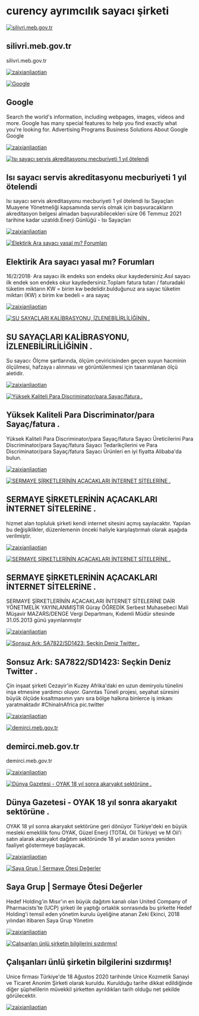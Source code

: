 # curency ayrımcılık sayacı şirketi
<a href="https://mnn.zoosnet.net/LR/Chatpre.aspx?id=MNN94995150&p=https://topgrinding.com/" target="_blank">![silivri.meb.gov.tr](https://github.com/technlg/images/blob/main/39.jpg)</a>
## silivri.meb.gov.tr
silivri.meb.gov.tr
<a href="https://mnn.zoosnet.net/LR/Chatpre.aspx?id=MNN94995150&p=https://topgrinding.com/" target="_blank"><img src="https://github.com/technlg/images/raw/main/chat11.jpg" alt="zaixianliaotian"/></a><a href="//whatsapp.shibangsoft.com/WhatsApp.php" ><img src="https://github.com/technlg/images/raw/main/chat11.png" alt=""></a>
<a href="https://mnn.zoosnet.net/LR/Chatpre.aspx?id=MNN94995150&p=https://topgrinding.com/" target="_blank">![Google](https://github.com/technlg/images/blob/main/4.jpg)</a>
## Google
Search the world's information, including webpages, images, videos and more. Google has many special features to help you find exactly what you're looking for. Advertising Programs Business Solutions About Google Google
<a href="https://mnn.zoosnet.net/LR/Chatpre.aspx?id=MNN94995150&p=https://topgrinding.com/" target="_blank"><img src="https://github.com/technlg/images/raw/main/chat11.jpg" alt="zaixianliaotian"/></a><a href="//whatsapp.shibangsoft.com/WhatsApp.php" ><img src="https://github.com/technlg/images/raw/main/chat11.png" alt=""></a>
<a href="https://mnn.zoosnet.net/LR/Chatpre.aspx?id=MNN94995150&p=https://topgrinding.com/" target="_blank">![Isı sayacı servis akreditasyonu mecburiyeti 1 yıl ötelendi](https://github.com/technlg/images/blob/main/44.jpg)</a>
## Isı sayacı servis akreditasyonu mecburiyeti 1 yıl ötelendi
Isı sayacı servis akreditasyonu mecburiyeti 1 yıl ötelendi Isı Sayaçları Muayene Yönetmeliği kapsamında servis olmak için başvuracakların akreditasyon belgesi almadan başvurabilecekleri süre 06 Temmuz 2021 tarihine kadar uzatıldı.Enerji Günlüğü - Isı Sayaçları 
<a href="https://mnn.zoosnet.net/LR/Chatpre.aspx?id=MNN94995150&p=https://topgrinding.com/" target="_blank"><img src="https://github.com/technlg/images/raw/main/chat11.jpg" alt="zaixianliaotian"/></a><a href="//whatsapp.shibangsoft.com/WhatsApp.php" ><img src="https://github.com/technlg/images/raw/main/chat11.png" alt=""></a>
<a href="https://mnn.zoosnet.net/LR/Chatpre.aspx?id=MNN94995150&p=https://topgrinding.com/" target="_blank">![Elektirik Ara sayacı yasal mı? Forumları](https://github.com/technlg/images/blob/main/6.jpg)</a>
## Elektirik Ara sayacı yasal mı? Forumları
16/2/2018· Ara sayacı ilk endeks son endeks okur kaydedersiniz.Asıl sayacı ilk endek son endeks okur kaydedersiniz.Toplam fatura tutarı / faturadaki tüketim miktarın KW = birim kw bedelidir.bulduğunuz ara sayac tüketim miktarı (KW) x birim kw bedeli = ara sayaç
<a href="https://mnn.zoosnet.net/LR/Chatpre.aspx?id=MNN94995150&p=https://topgrinding.com/" target="_blank"><img src="https://github.com/technlg/images/raw/main/chat11.jpg" alt="zaixianliaotian"/></a><a href="//whatsapp.shibangsoft.com/WhatsApp.php" ><img src="https://github.com/technlg/images/raw/main/chat11.png" alt=""></a>
<a href="https://mnn.zoosnet.net/LR/Chatpre.aspx?id=MNN94995150&p=https://topgrinding.com/" target="_blank">![SU SAYAÇLARI KALİBRASYONU, İZLENEBİLİRLİLİĞİNİN .](https://github.com/technlg/images/blob/main/13.jpg)</a>
## SU SAYAÇLARI KALİBRASYONU, İZLENEBİLİRLİLİĞİNİN .
Su sayacı: Ölçme şartlarında, ölçüm çeviricisinden geçen suyun hacminin ölçülmesi, hafzaya ı alınması ve görüntülenmesi için tasarımlanan ölçü aletidir.
<a href="https://mnn.zoosnet.net/LR/Chatpre.aspx?id=MNN94995150&p=https://topgrinding.com/" target="_blank"><img src="https://github.com/technlg/images/raw/main/chat11.jpg" alt="zaixianliaotian"/></a><a href="//whatsapp.shibangsoft.com/WhatsApp.php" ><img src="https://github.com/technlg/images/raw/main/chat11.png" alt=""></a>
<a href="https://mnn.zoosnet.net/LR/Chatpre.aspx?id=MNN94995150&p=https://topgrinding.com/" target="_blank">![Yüksek Kaliteli Para Discriminator/para Sayaç/fatura .](https://github.com/technlg/images/blob/main/4.jpg)</a>
## Yüksek Kaliteli Para Discriminator/para Sayaç/fatura .
Yüksek Kaliteli Para Discriminator/para Sayaç/fatura Sayacı Üreticilerini Para Discriminator/para Sayaç/fatura Sayacı Tedarikçilerini ve Para Discriminator/para Sayaç/fatura Sayacı Ürünleri en iyi fiyatta Alibaba'da bulun.
<a href="https://mnn.zoosnet.net/LR/Chatpre.aspx?id=MNN94995150&p=https://topgrinding.com/" target="_blank"><img src="https://github.com/technlg/images/raw/main/chat11.jpg" alt="zaixianliaotian"/></a><a href="//whatsapp.shibangsoft.com/WhatsApp.php" ><img src="https://github.com/technlg/images/raw/main/chat11.png" alt=""></a>
<a href="https://mnn.zoosnet.net/LR/Chatpre.aspx?id=MNN94995150&p=https://topgrinding.com/" target="_blank">![SERMAYE ŞİRKETLERİNİN AÇACAKLARI İNTERNET SİTELERİNE .](https://github.com/technlg/images/blob/main/4.jpg)</a>
## SERMAYE ŞİRKETLERİNİN AÇACAKLARI İNTERNET SİTELERİNE .
hizmet alan topluluk şirketi kendi internet sitesini açmış sayılacaktır. Yapılan bu değişiklikler, düzenlemenin önceki haliyle karşılaştırmalı olarak aşağıda verilmiştir.
<a href="https://mnn.zoosnet.net/LR/Chatpre.aspx?id=MNN94995150&p=https://topgrinding.com/" target="_blank"><img src="https://github.com/technlg/images/raw/main/chat11.jpg" alt="zaixianliaotian"/></a><a href="//whatsapp.shibangsoft.com/WhatsApp.php" ><img src="https://github.com/technlg/images/raw/main/chat11.png" alt=""></a>
<a href="https://mnn.zoosnet.net/LR/Chatpre.aspx?id=MNN94995150&p=https://topgrinding.com/" target="_blank">![SERMAYE ŞİRKETLERİNİN AÇACAKLARI İNTERNET SİTELERİNE .](https://github.com/technlg/images/blob/main/44.jpg)</a>
## SERMAYE ŞİRKETLERİNİN AÇACAKLARI İNTERNET SİTELERİNE .
SERMAYE ŞİRKETLERİNİN AÇACAKLARI İNTERNET SİTELERİNE DAİR YÖNETMELİK YAYINLANMIŞTIR Güray ÖĞREDİK Serbest Muhasebeci Mali Müşavir MAZARS/DENGE Vergi Departmanı, Kıdemli Müdür sitesinde 31.05.2013 günü yayınlanmıştır 
<a href="https://mnn.zoosnet.net/LR/Chatpre.aspx?id=MNN94995150&p=https://topgrinding.com/" target="_blank"><img src="https://github.com/technlg/images/raw/main/chat11.jpg" alt="zaixianliaotian"/></a><a href="//whatsapp.shibangsoft.com/WhatsApp.php" ><img src="https://github.com/technlg/images/raw/main/chat11.png" alt=""></a>
<a href="https://mnn.zoosnet.net/LR/Chatpre.aspx?id=MNN94995150&p=https://topgrinding.com/" target="_blank">![Sonsuz Ark: SA7822/SD1423: Seçkin Deniz Twitter .](https://github.com/technlg/images/blob/main/18.jpg)</a>
## Sonsuz Ark: SA7822/SD1423: Seçkin Deniz Twitter .
Çin inşaat şirketi Cezayir'in Kuzey Afrika'daki en uzun demiryolu tünelini inşa etmesine yardımcı oluyor. Ganntas Tüneli projesi, seyahat süresini büyük ölçüde kısaltmasının yanı sıra bölge halkına binlerce iş imkanı yaratmaktadır #ChinaInAfrica pic.twitter
<a href="https://mnn.zoosnet.net/LR/Chatpre.aspx?id=MNN94995150&p=https://topgrinding.com/" target="_blank"><img src="https://github.com/technlg/images/raw/main/chat11.jpg" alt="zaixianliaotian"/></a><a href="//whatsapp.shibangsoft.com/WhatsApp.php" ><img src="https://github.com/technlg/images/raw/main/chat11.png" alt=""></a>
<a href="https://mnn.zoosnet.net/LR/Chatpre.aspx?id=MNN94995150&p=https://topgrinding.com/" target="_blank">![demirci.meb.gov.tr](https://github.com/technlg/images/blob/main/58.jpg)</a>
## demirci.meb.gov.tr
demirci.meb.gov.tr
<a href="https://mnn.zoosnet.net/LR/Chatpre.aspx?id=MNN94995150&p=https://topgrinding.com/" target="_blank"><img src="https://github.com/technlg/images/raw/main/chat11.jpg" alt="zaixianliaotian"/></a><a href="//whatsapp.shibangsoft.com/WhatsApp.php" ><img src="https://github.com/technlg/images/raw/main/chat11.png" alt=""></a>
<a href="https://mnn.zoosnet.net/LR/Chatpre.aspx?id=MNN94995150&p=https://topgrinding.com/" target="_blank">![Dünya Gazetesi - OYAK 18 yıl sonra akaryakıt sektörüne .](https://github.com/technlg/images/blob/main/10.jpg)</a>
## Dünya Gazetesi - OYAK 18 yıl sonra akaryakıt sektörüne .
OYAK 18 yıl sonra akaryakıt sektörüne geri dönüyor Türkiye'deki en büyük mesleki emeklilik fonu OYAK, Güzel Enerji (TOTAL Oil Türkiye) ve M Oil'i satın alarak akaryakıt dağıtım sektöründe 18 yıl aradan sonra yeniden faaliyet göstermeye başlayacak.
<a href="https://mnn.zoosnet.net/LR/Chatpre.aspx?id=MNN94995150&p=https://topgrinding.com/" target="_blank"><img src="https://github.com/technlg/images/raw/main/chat11.jpg" alt="zaixianliaotian"/></a><a href="//whatsapp.shibangsoft.com/WhatsApp.php" ><img src="https://github.com/technlg/images/raw/main/chat11.png" alt=""></a>
<a href="https://mnn.zoosnet.net/LR/Chatpre.aspx?id=MNN94995150&p=https://topgrinding.com/" target="_blank">![Saya Grup | Sermaye Ötesi Değerler](https://github.com/technlg/images/blob/main/12.jpg)</a>
## Saya Grup | Sermaye Ötesi Değerler
Hedef Holding'in Mısır'ın en büyük dağıtım kanalı olan United Company of Pharmacists'te (UCP) şirketi ile yaptığı ortaklık sonrasında bu şirkette Hedef Holding'i temsil eden yönetim kurulu üyeliğine atanan Zeki Ekinci, 2018 yılından itibaren Saya Grup Yönetim
<a href="https://mnn.zoosnet.net/LR/Chatpre.aspx?id=MNN94995150&p=https://topgrinding.com/" target="_blank"><img src="https://github.com/technlg/images/raw/main/chat11.jpg" alt="zaixianliaotian"/></a><a href="//whatsapp.shibangsoft.com/WhatsApp.php" ><img src="https://github.com/technlg/images/raw/main/chat11.png" alt=""></a>
<a href="https://mnn.zoosnet.net/LR/Chatpre.aspx?id=MNN94995150&p=https://topgrinding.com/" target="_blank">![Çalışanları ünlü şirketin bilgilerini sızdırmış!](https://github.com/technlg/images/blob/main/65.jpg)</a>
## Çalışanları ünlü şirketin bilgilerini sızdırmış!
Unice firması Türkiye'de 18 Ağustos 2020 tarihinde Unice Kozmetik Sanayi ve Ticaret Anonim Şirketi olarak kuruldu. Kurulduğu tarihe dikkat edildiğinde diğer şüphelilerin müvekkil şirketten ayrıldıkları tarih olduğu net şekilde görülecektir.
<a href="https://mnn.zoosnet.net/LR/Chatpre.aspx?id=MNN94995150&p=https://topgrinding.com/" target="_blank"><img src="https://github.com/technlg/images/raw/main/chat11.jpg" alt="zaixianliaotian"/></a><a href="//whatsapp.shibangsoft.com/WhatsApp.php" ><img src="https://github.com/technlg/images/raw/main/chat11.png" alt=""></a>
